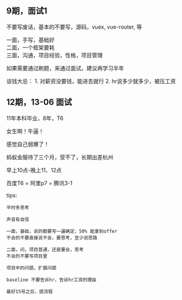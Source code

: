 ## 9期，面试1

不要写废话，基本的不要写，源码，vuex, vue-router, 等

一面，手写，基础好	
二面，一个框架要耗	
三面，沟通，项目经验，性格，项目管理

如果需要通过刷题，来通过面试，建议再学习半年

谈钱大忌：
	1. 对薪资没要钱，能进去就行
	2. hr说多少就多少，被压工资


## 12期，13-06 面试

11年本科毕业，8年，T6

女生啊！牛逼！

感觉自己弱爆了！

蚂蚁金服待了三个月，受不了，长期出差杭州

早上10点-晚上11、12点

百度T6 = 阿里p7 = 腾讯3-1


tips:
	
	平时多思考
		
	声音有自信	
	
	一面，基础，说的都要写一遍确定，50% 能拿到offer
	不会的不要直接说不会，要思考，至少说思路
	
	二面，问，项目普通，还是要会，思考
	不会的不要写项目里
	
	项目中的问题，扩展问题
	
	baseline 不要告诉hr，告诉hr工资的理由
	
	最好15号之后，提流程
	

